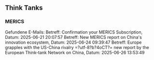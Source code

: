 ## Think Tanks

### MERICS
Gefundene E-Mails:
Betreff: Confirmation your MERICS Subscription, Datum: 2025-06-21 20:07:57
Betreff: New MERICS report on China's innovation ecosystem, Datum: 2025-06-24 09:39:47
Betreff: Europe grapples with the US-China rivalry =?utf-8?b?4oCT?= new report
 by the European Think-tank Network on China, Datum: 2025-06-26 13:53:49